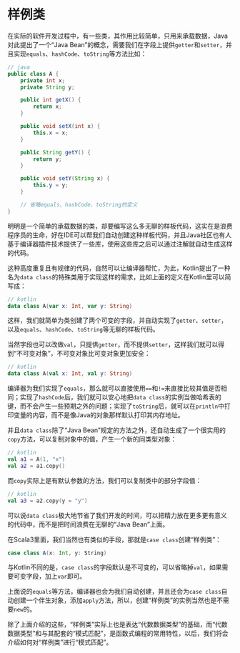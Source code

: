 # 样例类

在实际的软件开发过程中，有一些类，其作用比较简单，只用来承载数据，Java对此提出了一个“Java Bean”的概念，需要我们在字段上提供`getter`和`setter`，并且实现`equals`、`hashCode`、`toString`等方法比如：

```java
// java
public class A {
    private int x;
    private String y;

    public int getX() {
        return x;
    }

    public void setX(int x) {
        this.x = x;
    }

    public String getY() {
        return y;
    }

    public void setY(String x) {
        this.y = y;
    }

    // 省略equals、hashCode、toString的定义
}
```

明明是一个简单的承载数据的类，却要编写这么多无聊的样板代码，这实在是浪费程序员的生命，好在IDE可以帮我们自动创建这种样板代码，并且Java社区也有人基于编译器插件技术提供了一些库，使用这些库之后可以通过注解就自动生成这样的代码。

这种高度重复且有规律的代码，自然可以让编译器帮忙，为此，Kotlin提出了一种名为`data class`的特殊类用于实现这样的需求，比如上面的定义在Kotlin里可以简写成：

```kotlin
// kotlin
data class A(var x: Int, var y: String)
```

这样，我们就简单为类创建了两个可变的字段，并自动实现了`getter`、`setter`，以及`equals`、`hashCode`、`toString`等无聊的样板代码。

当然字段也可以改做`val`，只提供`getter`，而不提供`setter`，这样我们就可以得到“不可变对象”，不可变对象比可变对象更加安全：

```kotlin
// kotlin
data class A(val x: Int, val y: String)
```

编译器为我们实现了`equals`，那么就可以直接使用`==`和`!=`来直接比较其值是否相同；实现了`hashCode`后，我们就可以安心地把`data class`的实例当做哈希表的键，而不会产生一些预期之外的问题；实现了`toString`后，就可以在`println`中打印变量的内容，而不是像Java的对象那样默认打印其内存地址。

并且`data class`除了“Java Bean”规定的方法之外，还自动生成了一个很实用的`copy`方法，可以复制对象中的值，产生一个新的同类型对象：

```kotlin
// kotlin
val a1 = A(1, "x")
val a2 = a1.copy()
```

而`copy`实际上是有默认参数的方法，我们可以复制类中的部分字段值：

```kotlin
// kotlin
val a3 = a2.copy(y = "y")
```

可以说`data class`极大地节省了我们开发的时间，可以把精力放在更多更有意义的代码中，而不是把时间浪费在无聊的“Java Bean”上面。

在Scala3里面，我们当然也有类似的手段，那就是`case class`创建“样例类”：

```scala
case class A(x: Int, y: String)
```

与Kotlin不同的是，`case class`的字段默认是不可变的，可以省略掉`val`，如果需要可变字段，加上`var`即可。

上面说的`equals`等方法，编译器也会为我们自动创建，并且还会为`case class`自动创建一个伴生对象，添加`apply`方法，所以，创建“样例类”的实例当然也是不需要`new`的。

除了上面介绍的这些，“样例类”实际上也是表达“代数数据类型”的基础，而“代数数据类型”和与其配套的“模式匹配”，是函数式编程的常用特性，以后，我们将会介绍如何对“样例类”进行“模式匹配”。
